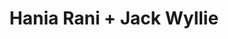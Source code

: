 ---
layout: post
category: concert
title: Hania Rani + Jack Wyllie
artists: 
- Hania Rani
- Jack Wyllie
place: 
- Salle Pleyel
country: France
city: Paris
---